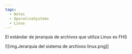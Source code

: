 ```yaml
---
tags:
  - Notes
  - OperativeSystems
  - Linux
---
```

El estándar de jerarquía de archivos que utiliza Linux es FHS

![[img.Jerarquia del sistema de archivos linux.png]]